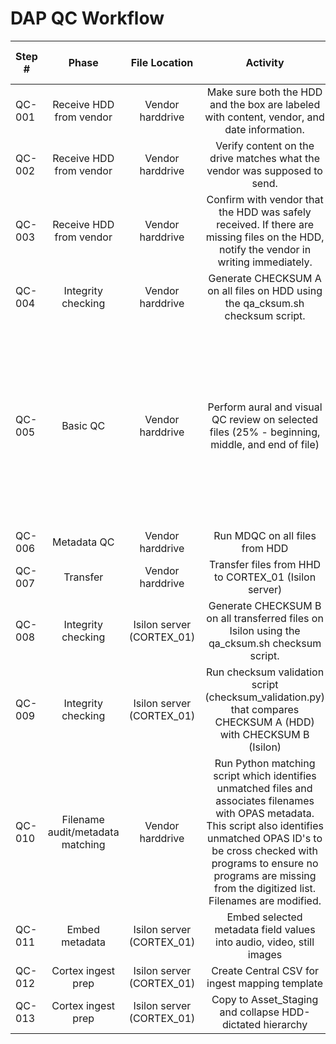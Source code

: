 # DAP QC Workflow
|Step #| Phase|	File Location|Activity|	Update TRACKING tab|Instructions/Documentation Location|   Notes|
| ---- |:----:|:------------:|:------:|:------------------:|:---------------------------------:|:------:|
|QC-001|Receive HDD from vendor|Vendor harddrive|	Make sure both the HDD and the box are labeled with content, vendor, and date information.| | | |		
|QC-002|Receive HDD from vendor|Vendor harddrive|	Verify content on the drive matches what the vendor was supposed to send.| | | |		
|QC-003|Receive HDD from vendor|Vendor harddrive|	Confirm with vendor that the HDD was safely received. If there are missing files on the HDD, notify the vendor in writing immediately.| | | |			
|QC-004|Integrity checking|Vendor harddrive|Generate CHECKSUM A on all files on HDD using the qa_cksum.sh checksum script.| | | |			
|QC-005|Basic QC|Vendor harddrive|Perform aural and visual QC review on selected files (25% - beginning, middle, and end of file)| | |They mark if files don't align with FNC (but don't change it). Sometimes the date is off, or cha instead of CH. KG must review FOR REVIEW files.|
|QC-006|Metadata QC|Vendor harddrive|Run MDQC on all files from HDD| | | |		
|QC-007|Transfer|Vendor harddrive|Transfer files from HHD to CORTEX_01 (Isilon server)| | | |
|QC-008|Integrity checking|Isilon server (CORTEX_01)|Generate CHECKSUM B on all transferred files on Isilon using the qa_cksum.sh checksum script.|	|	| |	
|QC-009|Integrity checking|Isilon server (CORTEX_01)|Run checksum validation script (checksum_validation.py) that compares CHECKSUM A (HDD) with CHECKSUM B (Isilon)|	|	| |	
|QC-010|Filename audit/metadata matching|Vendor harddrive|Run Python matching script which identifies unmatched files and associates filenames with OPAS metadata. This script also identifies unmatched OPAS ID's to be cross checked with programs to ensure no programs are missing from the digitized list. Filenames are modified.| | | |	
|QC-011|Embed metadata|Isilon server (CORTEX_01)|Embed selected metadata field values into audio, video, still images| | | |			
|QC-012|Cortex ingest prep|Isilon server (CORTEX_01)|Create Central CSV for ingest mapping template| | | |		
|QC-013|Cortex ingest prep|Isilon server (CORTEX_01)|Copy to Asset_Staging and collapse HDD-dictated hierarchy| | | |			
